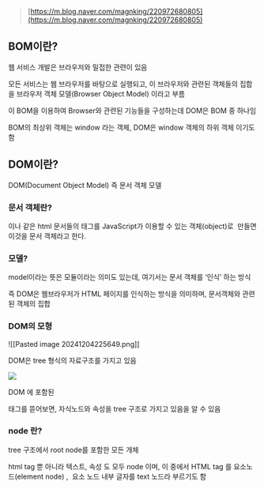
> [https://m.blog.naver.com/magnking/220972680805](https://m.blog.naver.com/magnking/220972680805)  

## BOM이란?

웹 서비스 개발은 브라우저와 밀접한 관련이 있음

모든 서비스는 웹 브라우저를 바탕으로 실행되고, 이 브라우저와 관련된 객체들의 집합을 브라우저 객체 모델(Browser Object Model) 이라고 부름

이 BOM을 이용하여 Browser와 관련된 기능들을 구성하는데 DOM은 BOM 중 하나임

  

BOM의 최상위 객체는 window 라는 객체, DOM은 window 객체의 하위 객체 이기도 함

  

## DOM이란?

DOM(Document Object Model) 즉 문서 객체 모델

### 문서 객체란?

<html> 이나 <body> 같은 html 문서들의 태그를 JavaScript가 이용할 수 있는 객체(object)로  만들면 이것을 문서 객체라고 한다.

### 모델?

model이라는 뜻은 모듈이라는 의미도 있는데, 여기서는 문서 객체를 ‘인식’ 하는 방식

  

즉 DOM은 웹브라우저가 HTML 페이지를 인식하는 방식을 의미하며, 문서객체와 관련된 객체의 집합

  

### DOM의 모형

![[Pasted image 20241204225649.png]]

DOM은 tree 형식의 자료구조를 가지고 있음

![](http://localhost:9425/images/0ee8e096-4cb0-48c6-a4fa-2ba632199355.png)  

DOM 에 포함된 <p> 태그를 뜯어보면, 자식노드와 속성을 tree 구조로 가지고 있음을 알 수 있음

  

### node 란?

tree 구조에서 root node를 포함한 모든 개체

html tag 뿐 아니라 텍스트, 속성 도 모두 node 이며, 이 중에서 HTML tag 를 요소노드(element node) ,  요소 노드 내부 글자를 text 노드라 부르기도 함

  

###